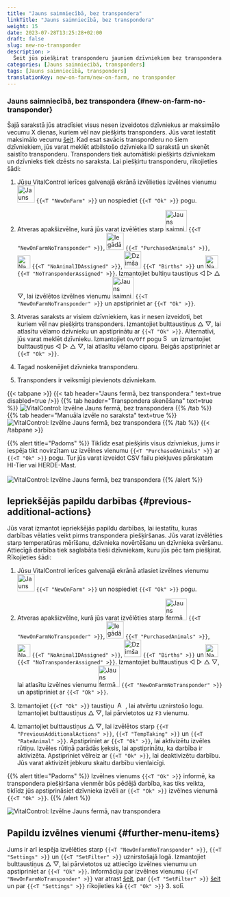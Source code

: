```yaml
---
title: "Jauns saimniecībā, bez transpondera"
linkTitle: "Jauns saimniecībā, bez transpondera"
weight: 15
date: 2023-07-28T13:25:28+02:00
draft: false
slug: new-no-transponder
description: >
  Šeit jūs piešķirat transponderu jauniem dzīvniekiem bez transpondera.
categories: [Jauns saimniecībā, transponders]
tags: [Jauns saimniecībā, transponders]
translationKey: new-on-farm/new-on-farm, no transponder
---
```

### Jauns saimniecībā, bez transpondera {#new-on-farm-no-transponder}

Šajā sarakstā jūs atradīsiet visus nesen izveidotos dzīvniekus ar maksimālo vecumu X dienas, kuriem vēl nav piešķirts transponders. Jūs varat iestatīt maksimālo vecumu [šeit](/en/docs/settings/animal-registration/#set-default-values). Kad esat savācis transponderu no šiem dzīvniekiem, jūs varat meklēt atbilstošo dzīvnieka ID sarakstā un skenēt saistīto transponderu. Transponders tiek automātiski piešķirts dzīvniekam un dzīvnieks tiek dzēsts no saraksta. Lai piešķirtu transponderu, rīkojieties šādi:

1. Jūsu VitalControl ierīces galvenajā ekrānā izvēlieties izvēlnes vienumu <img src="/icons/main/new-on-farm.svg" width="40" align="bottom" alt="Jauns saimniecībā" /> `{{<T "NewOnFarm" >}}` un nospiediet `{{<T "Ok" >}}` pogu.

2. Atveras apakšizvēlne, kurā jūs varat izvēlēties starp <img src="/icons/registration/new-on-farm-no-transponder.svg" width="50" align="bottom" alt="Jauns saimniecībā, bez transpondera" /> `{{<T "NewOnFarmNoTransponder" >}}`, <img src="/icons/main/new-on-farm.svg" width="40" align="bottom" alt="Iegādātie dzīvnieki" /> `{{<T "PurchasedAnimals" >}}`, <img src="/icons/registration/no-eartag-number.svg" width="30" align="bottom" alt="Nav nacionālā dzīvnieka ID" /> `{{<T "NoAnimalIDAssigned" >}}`, <img src="/icons/main/births.svg" width="40" align="bottom" alt="Dzimšanas" /> `{{<T "Births" >}}` un <img src="/icons/registration/no-transponder.svg" width="30" align="bottom" alt="Nav piešķirts transponders" /> `{{<T "NoTransponderAssigned" >}}`. Izmantojiet bultiņu taustiņus ◁ ▷ △ ▽, lai izvēlētos izvēlnes vienumu <img src="/icons/registration/new-on-farm-no-transponder.svg" width="50" align="bottom" alt="Jauns saimniecībā, bez transpondera" /> `{{<T "NewOnFarmNoTransponder" >}}` un apstipriniet ar `{{<T "Ok" >}}`.

3. Atveras saraksts ar visiem dzīvniekiem, kas ir nesen izveidoti, bet kuriem vēl nav piešķirts transponders. Izmantojiet bulttaustiņus △ ▽, lai atlasītu vēlamo dzīvnieku un apstiprinātu ar `{{<T "Ok" >}}`. Alternatīvi, jūs varat meklēt dzīvnieku. Izmantojiet `On/Off` pogu <img src="/icons/footer/search.svg" width="15" align="bottom" alt="Search" /> un izmantojiet bulttaustiņus ◁ ▷ △ ▽, lai atlasītu vēlamo ciparu. Beigās apstipriniet ar `{{<T "Ok" >}}`.

4. Tagad noskenējiet dzīvnieka transponderu.

5. Transponders ir veiksmīgi pievienots dzīvniekam.

{{< tabpane >}}
{{< tab header="Jauns fermā, bez transpondera:" text=true disabled=true />}}
{{% tab header="Transpondera skenēšana" text=true %}}
![VitalControl: Izvēlne Jauns fermā, bez transpondera](../images/notransponder-scan.png "Jauns fermā, bez transpondera")
{{% /tab %}}
{{% tab header="Manuāla izvēle no saraksta" text=true %}}
![VitalControl: Izvēlne Jauns fermā, bez transpondera](../images/notransponder.png "Jauns fermā, bez transpondera")
{{% /tab %}}
{{< /tabpane >}}

{{% alert title="Padoms" %}}
Tiklīdz esat piešķīris visus dzīvniekus, jums ir iespēja tikt novirzītam uz izvēlnes vienumu `{{<T "PurchasedAnimals" >}}` ar `{{<T "Ok" >}}` pogu. Tur jūs varat izveidot CSV failu piekļuves pārskatam HI-Tier vai HERDE-Mast. <br/>
<br/>
![VitalControl: Izvēlne Jauns fermā, bez transpondera](../images/redirect.png "Novirzīšana")
{{% /alert %}}

## Iepriekšējās papildu darbības {#previous-additional-actions}

Jūs varat izmantot iepriekšējās papildu darbības, lai iestatītu, kuras darbības vēlaties veikt pirms transpondera piešķiršanas. Jūs varat izvēlēties starp temperatūras mērīšanu, dzīvnieka novērtēšanu un dzīvnieka svēršanu. Attiecīgā darbība tiek saglabāta tieši dzīvniekam, kuru jūs pēc tam piešķirat. Rīkojieties šādi:

1. Jūsu VitalControl ierīces galvenajā ekrānā atlasiet izvēlnes vienumu <img src="/icons/main/new-on-farm.svg" width="40" align="bottom" alt="Jauns fermā" /> `{{<T "NewOnFarm" >}}` un nospiediet `{{<T "Ok" >}}` pogu.

2. Atveras apakšizvēlne, kurā jūs varat izvēlēties starp <img src="/icons/registration/new-on-farm-no-transponder.svg" width="50" align="bottom" alt="Jauns fermā, bez transpondera" /> `{{<T "NewOnFarmNoTransponder" >}}`, <img src="/icons/main/new-on-farm.svg" width="40" align="bottom" alt="Iegādātie dzīvnieki" /> `{{<T "PurchasedAnimals" >}}`, <img src="/icons/registration/no-eartag-number.svg" width="30" align="bottom" alt="Nav nacionālā dzīvnieka ID" /> `{{<T "NoAnimalIDAssigned" >}}`, <img src="/icons/main/births.svg" width="40" align="bottom" alt="Dzimšanas" /> `{{<T "Births" >}}` un <img src="/icons/registration/no-transponder.svg" width="30" align="bottom" alt="Nav piešķirts transponders" /> `{{<T "NoTransponderAssigned" >}}`. Izmantojiet bulttaustiņus ◁ ▷ △ ▽, lai atlasītu izvēlnes vienumu <img src="/icons/registration/new-on-farm-no-transponder.svg" width="50" align="bottom" alt="Jauns fermā, bez transpondera" /> `{{<T "NewOnFarmNoTransponder" >}}` un apstipriniet ar `{{<T "Ok" >}}`.

3. Izmantojiet `{{<T "Ok" >}}` taustiņu &nbsp;<img src="/icons/footer/open-popup.svg" width="15" align="bottom" alt="Aufruf Popup" />&nbsp;, lai atvērtu uznirstošo logu. Izmantojiet bulttaustiņus △ ▽, lai pārvietotos uz `F3` vienumu.

4. Izmantojiet bulttaustiņus △ ▽, lai izvēlētos starp `{{<T "PreviousAdditionalActions" >}}`, `{{<T "TempTaking" >}}` un `{{<T "RateAnimal" >}}`. Apstipriniet ar `{{<T "Ok" >}}`, lai aktivizētu izvēles rūtiņu. Izvēles rūtiņā parādās ķeksis, lai apstiprinātu, ka darbība ir aktivizēta. Apstipriniet vēlreiz ar `{{<T "Ok" >}}`, lai deaktivizētu darbību. Jūs varat aktivizēt jebkuru skaitu darbību vienlaicīgi.

{{% alert title="Padoms" %}}
Izvēlnes vienums `{{<T "Ok" >}}` informē, ka transpondera piešķiršana vienmēr būs pēdējā darbība, kas tiks veikta, tiklīdz jūs apstiprināsiet dzīvnieka izvēli ar `{{<T "Ok" >}}` izvēlnes vienumā `{{<T "Ok" >}}`.
{{% /alert %}}

![VitalControl: Izvēlne Jauns fermā, nav transpondera](../images/actions.png "Papildu darbības")

## Papildu izvēlnes vienumi {#further-menu-items}

Jums ir arī iespēja izvēlēties starp `{{<T "NewOnFarmNoTransponder" >}}`, `{{<T "Settings" >}}` un `{{<T "SetFilter" >}}` uznirstošajā logā. Izmantojiet bulttaustiņus △ ▽, lai pārvietotos uz attiecīgo izvēlnes vienumu un apstipriniet ar `{{<T "Ok" >}}`. Informāciju par izvēlnes vienumu `{{<T "NewOnFarmNoTransponder" >}}` var atrast [šeit](/en/docs/settings/animal-registration/#set-default-values), par `{{<T "SetFilter" >}}` [šeit](/en/docs/filter/) un par `{{<T "Settings" >}}` rīkojieties kā `{{<T "Ok" >}}` 3. solī.
